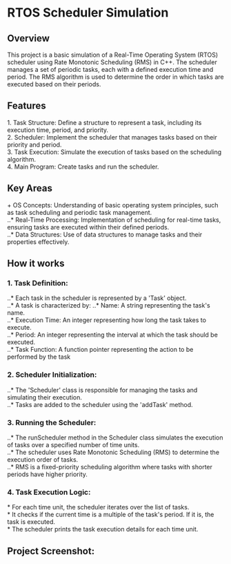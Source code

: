 <h1>RTOS Scheduler Simulation</h1>

<h2>Overview</h2>
This project is a basic simulation of a Real-Time Operating System (RTOS) scheduler using Rate Monotonic Scheduling (RMS) in C++. The scheduler manages a set of periodic tasks, each with a defined execution time and period. The RMS algorithm is used to determine the order in which tasks are executed based on their periods.

<h2>Features</h2>
1. Task Structure: Define a structure to represent a task, including its execution time, period, and priority.<br>
2. Scheduler: Implement the scheduler that manages tasks based on their priority and period.</br>
3. Task Execution: Simulate the execution of tasks based on the scheduling algorithm.</br>
4. Main Program: Create tasks and run the scheduler.

<h2>Key Areas</h2>
+ OS Concepts: Understanding of basic operating system principles, such as task scheduling and periodic task management.</br>
..* Real-Time Processing: Implementation of scheduling for real-time tasks, ensuring tasks are executed within their defined periods.</br>
..* Data Structures: Use of data structures to manage tasks and their properties effectively.

<h2>How it works</h2>
<h3>1. Task Definition:</h3>
..* Each task in the scheduler is represented by a 'Task' object.</br>
..* A task is characterized by:
  ..* Name: A string representing the task's name.</br>
  ..* Execution Time: An integer representing how long the task takes to execute.</br>
  ..* Period: An integer representing the interval at which the task should be executed.</br>
  ..* Task Function: A function pointer representing the action to be performed by the task

<h3>2. Scheduler Initialization:</h3>
..* The 'Scheduler' class is responsible for managing the tasks and simulating their execution.</br>
..* Tasks are added to the scheduler using the 'addTask' method.

<h3>3. Running the Scheduler:</h3>
..* The runScheduler method in the Scheduler class simulates the execution of tasks over a specified number of time units.</br>
..* The scheduler uses Rate Monotonic Scheduling (RMS) to determine the execution order of tasks.</br>
..* RMS is a fixed-priority scheduling algorithm where tasks with shorter periods have higher priority.

<h3>4. Task Execution Logic:</h3>
* For each time unit, the scheduler iterates over the list of tasks.<br>
* It checks if the current time is a multiple of the task's period. If it is, the task is executed.</br>
* The scheduler prints the task execution details for each time unit.

<h2>Project Screenshot:</h2>
